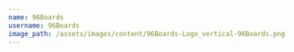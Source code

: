 ```yaml
---
name: 96Boards
username: 96Boards
image_path: /assets/images/content/96Boards-Logo_vertical-96Boards.png
---
```

